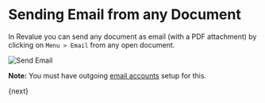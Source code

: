 # Sending Email from any Document

In Revalue you can send any document as email (with a PDF attachment) by clicking on `Menu > Email` from any open document.

<img class="screenshot" alt="Send Email" src="{{docs_base_url}}/assets/img/setup/email/send-email.gif">

**Note:** You must have outgoing [email accounts]({{docs_base_url}}/user/manual/en/setting-up/email/email-account.html) setup for this.

{next}
